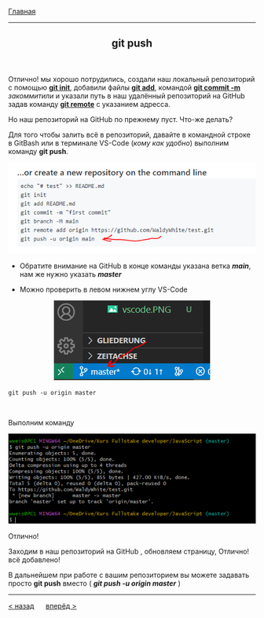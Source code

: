 [Главная](readme.md) 

---
## <p align='center'>git push</p>


<br>

Отлично! мы хорошо потрудились, создали наш локальный репозиторий с помощью **[git init](init.md)**, добавили файлы **[git add](add.md)**, командой **[git commit -m](commit.md)** *закоммитили* и указали путь в наш удалённый репозиторий на GitHub задав команду **[git remote](remote.md)** с указанием адресса.

Но наш репозиторий на GitHub по прежнему пуст. Что-же делать?

Для того чтобы залить всё в репозиторий, давайте в командной строке в GitBash или в терминале VS-Code (_кому как удобно_) выполним команду **git push**.

<p align='center'><img src='git.push.github.PNG'></p>

- Обратите внимание на GitHub в конце команды указана ветка ***main***, нам же нужно указать ***master***

- Можно проверить в левом нижнем углу VS-Code
<p align='center'><img position='center' src='vscode.PNG'></p>

```bash=
git push -u origin master
```
<br>

Выполним команду

<p align='center'><img src='git.push.PNG'></p>

Отлично!

Заходим в наш репозиторий на GitHub , обновляем страницу, Отлично! всё добавлено!

В дальнейшем при работе с вашим репозиторием вы можете задавать просто **git push** вместо ( ***git push -u origin master*** )

---
[ < назад](remote.md) &nbsp;&nbsp;&nbsp;&nbsp; [вперёд >](pull.md)

